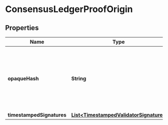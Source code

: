 

# ConsensusLedgerProofOrigin


## Properties

| Name | Type | Description | Notes |
|------------ | ------------- | ------------- | -------------|
|**opaqueHash** | **String** | A hex-encoded 32-byte vertex VoteData hash on the consensus side, opaque to ledger. |  |
|**timestampedSignatures** | [**List&lt;TimestampedValidatorSignature&gt;**](TimestampedValidatorSignature.md) |  |  |



